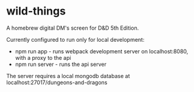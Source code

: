 # wild-things

A homebrew digital DM's screen for D&D 5th Edition.

Currently configured to run only for local development:
* npm run app - runs webpack development server on localhost:8080, with a proxy to the api
* npm run server - runs the api server

The server requires a local mongodb database at localhost:27017/dungeons-and-dragons